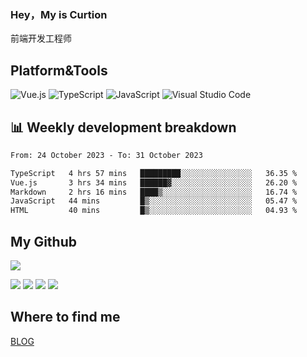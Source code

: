 ### Hey，My is Curtion
前端开发工程师
## Platform&Tools

![Vue.js](https://img.shields.io/badge/-Vue.js-4FC08D?style=flat-square&logo=Vue.js&logoColor=white)
![TypeScript](https://img.shields.io/badge/-TypeScript-007ACC?style=flat-square&logo=typescript&logoColor=white)
![JavaScript](https://img.shields.io/badge/-JavaScript-F7DF1E?style=flat-square&logo=javascript&logoColor=black)
![Visual Studio Code](https://img.shields.io/badge/-VSCode-007ACC?style=flat-square&logo=Visual-Studio-Code&logoColor=white)

## 📊 Weekly development breakdown

<!--START_SECTION:waka-->

```txt
From: 24 October 2023 - To: 31 October 2023

TypeScript   4 hrs 57 mins   █████████░░░░░░░░░░░░░░░░   36.35 %
Vue.js       3 hrs 34 mins   ██████▓░░░░░░░░░░░░░░░░░░   26.20 %
Markdown     2 hrs 16 mins   ████▒░░░░░░░░░░░░░░░░░░░░   16.74 %
JavaScript   44 mins         █▒░░░░░░░░░░░░░░░░░░░░░░░   05.47 %
HTML         40 mins         █▒░░░░░░░░░░░░░░░░░░░░░░░   04.93 %
```

<!--END_SECTION:waka-->

## My Github

![](http://github-profile-summary-cards.vercel.app/api/cards/profile-details?username=curtion&theme=nord_bright)

![](http://github-profile-summary-cards.vercel.app/api/cards/stats?username=curtion&theme=nord_bright)
![](http://github-profile-summary-cards.vercel.app/api/cards/productive-time?username=curtion&theme=nord_bright&utcOffset=8)
![](http://github-profile-summary-cards.vercel.app/api/cards/repos-per-language?username=curtion&theme=nord_bright)
![](http://github-profile-summary-cards.vercel.app/api/cards/most-commit-language?username=curtion&theme=nord_bright)

## Where to find me

[BLOG](https://blog.3gxk.net)
